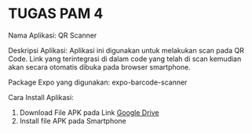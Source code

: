 # TUGAS PAM 4

Nama Aplikasi: QR Scanner

Deskripsi Aplikasi:
Aplikasi ini digunakan untuk melakukan scan pada QR Code. Link yang terintegrasi di dalam code yang telah di scan kemudian akan secara otomatis dibuka pada browser smartphone.

Package Expo yang digunakan:
expo-barcode-scanner

Cara Install Aplikasi:
1. Download File APK pada Link <a href="https://drive.google.com/file/d/1QTPHEfWvBGCpTJku-VnFTBHNBCFENiSQ/view?usp=sharing">Google Drive</a>
2. Install file APK pada Smartphone
 
